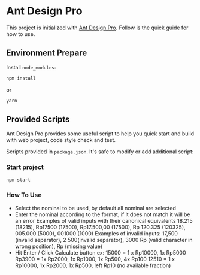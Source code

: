 # Ant Design Pro

This project is initialized with [Ant Design Pro](https://pro.ant.design). Follow is the quick guide for how to use.

## Environment Prepare

Install `node_modules`:

```bash
npm install
```

or

```bash
yarn
```

## Provided Scripts

Ant Design Pro provides some useful script to help you quick start and build with web project, code style check and test.

Scripts provided in `package.json`. It's safe to modify or add additional script:

### Start project

```bash
npm start
```

### How To Use
- Select the nominal to be used, by default all nominal are selected
- Enter the nominal according to the format, if it does not match it will be an error
  Examples of valid inputs with their canonical equivalents 18.215 (18215), Rp17500 (17500), Rp17.500,00 (17500), Rp 120.325 (120325), 005.000 (5000), 001000 (1000)
  Examples of invalid inputs: 17,500 (invalid separator),  2 500(invalid separator), 3000 Rp (valid character in wrong position), Rp (missing value)
- Hit Enter / Click Calculate button
  ex: 15000 = 1 x Rp10000, 1x Rp5000
      Rp3900 = 1x Rp2000, 1x Rp1000, 1x Rp500, 4x Rp100
      12510 = 1 x Rp10000, 1x Rp2000, 1x Rp500, left Rp10 (no available fraction)
